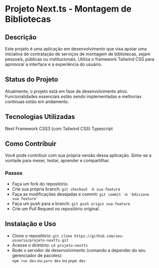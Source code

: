 # Projeto Next.ts - Montagem de Bibliotecas

## Descrição
Este projeto é uma aplicação em desenvolvimento que visa apoiar uma iniciativa de contratação de serviços de montagem de bibliotecas, sejam pessoais, públicas ou institucionais. Utiliza o framework Tailwind CSS para aprimorar a interface e a experiência do usuário.

## Status do Projeto
Atualmente, o projeto está em fase de desenvolvimento ativo. Funcionalidades essenciais estão sendo implementadas e melhorias contínuas estão em andamento.

## Tecnologias Utilizadas
Next Framework
CSS3 (com Tailwind CSS)
Typescript

## Como Contribuir
Você pode contribuir com sua própria versão dessa aplicação. Sinta-se a vontade para mexer, testar, aprender e compartilhar.

### Passos
- Faça um fork do repositório.
- Crie sua própria branch:
  ```git checkout -b sua-feature```
- Faça as modificações desejadas e commit:
  ```git commit -m 'Adicione sua feature'```
- Faça um push para a branch:
  ```git push origin sua-feature```
- Crie um Pull Request no repositório original.

## Instalação e Uso
- Clone o repositório:
 ```git clone https://github.com/seu-usuario/projeto-nextts.git```
- Acesse o diretório: 
```cd projeto-nextts```
- Rode o servidor de desenvolvimento (comando a depender do seu gerenciador de pacotes):
  </br>
  ```npm run dev```
  ou
  ```yarn dev```
 ou
  ```pnpm dev```

